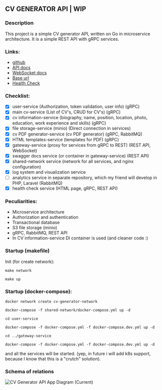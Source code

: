 ## CV GENERATOR API | WIP

### Description
This project is a simple CV generator API, written on Go in microservice architecture. It is a simple REST API with gRPC services.

### Links:
- [github](https://github.com/m1n64/cv-generator-api)
- [API docs](https://api.resumego.online/docs/)
- [WebSocket docs](https://api.resumego.online/ws-docs/)
- [Base url](https://api.resumego.online)
- [Health Check](https://health.resumego.online)

### Checklist:
- [x] user-service (Authorization, token validation, user info) (gRPC)
- [x] main cv-service (List of CV\'s, CRUD for CV\'s) (gRPC)
- [x] cv information-service (biography, name, position, location, photo, education, work experience and skills) (gRPC) 
- [x] file storage-service (minio) (Direct connection in services)
- [x] cv PDF generator-service (cv PDF generator) (gRPC, RabbitMQ)
- [x] HTML templates-service (templates for PDF) (gRPC)
- [x] gateway-service (proxy for services from gRPC to REST) (REST API, WebSocket)
- [x] swagger docs service (or container in gateway-service) (REST API)
- [x] shared-network service (network for all services, and nginx configuration)
- [x] log system and visualization service
- [ ] analytics service in separate repository, which my friend will develop in PHP, Laravel (RabbitMQ)
- [x] health check service (HTML page, gRPC, REST API)

### Peculiarities:
- Microservice architecture
- Authorization and authentication
- Transactional database
- S3 file storage (minio)
- gRPC, RabbitMQ, REST API
- In CV information-service DI container is used (and cleaner code :)

### Startup (makefile)
Init (for create network):
```shell
make network
```
```shell
make up
```

### Startup (docker-compose):
```shell
docker network create cv-generator-network
```
```shell
docker-compose -f shared-network/docker-compose.yml up -d
```
```shell
cd user-service
```
```shell
docker-compose -f docker-compose.yml -f docker-compose.dev.yml up -d
```
```shell
cd ../gateway-service
```
```shell
docker-compose -f docker-compose.yml -f docker-compose.dev.yml up -d
```
and all the services will be started. (yep, in future i will add k8s support, because I know that this is a "crutch" solution).

### Schema of relations
![CV Generator API App Diagram (Current)](https://github.com/user-attachments/assets/829217c2-d087-47f9-af56-1bd181fd0e65)
